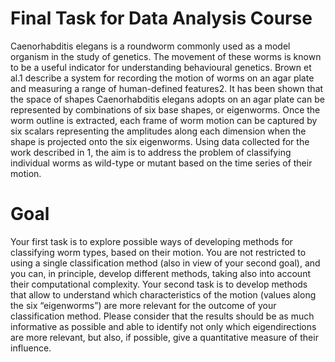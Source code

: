 # Final Task for Data Analysis Course
Caenorhabditis elegans is a roundworm commonly used as a model organism in the study of genetics. The movement of these worms is known to be a useful indicator for understanding behavioural genetics. Brown et al.1 describe a system for recording the motion of worms on an agar plate and measuring a range of human-defined features2. It has been shown that the space of shapes Caenorhabditis elegans adopts on an agar plate can be represented by combinations of six base shapes, or eigenworms. Once the worm outline is extracted, each frame of worm motion can be captured by six scalars representing the amplitudes along each dimension when the shape is projected onto the six eigenworms. Using data collected for the work described in 1, the aim is to address the problem of classifying individual worms as wild-type or mutant based on the time series of their motion.

# Goal
Your first task is to explore possible ways of developing methods for classifying worm types, based on their motion. You are not restricted to using a single classification method (also in view of your second goal), and you can, in principle, develop different methods, taking also into account their computational complexity. Your second task is to develop methods that allow to understand which characteristics of the motion (values along the six “eigenworms”) are more relevant for the outcome of your classification method. Please consider that the results should be as much informative as possible and able to identify not only which eigendirections are more relevant, but also, if possible, give a quantitative measure of their influence.
